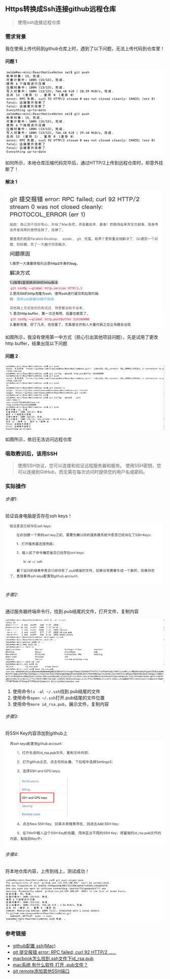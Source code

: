 ## Https转换成Ssh连接github远程仓库

> 使用ssh连接远程仓库
>



### 需求背景

我在使用上传代码到github仓库上时，遇到了以下问题，无法上传代码到仓库里！



#### 问题 1

![](./md.assets/1.png)

如何所示，本地仓库压缩代码完毕后，通过HTTP/2上传到远程仓库时，却意外挂断了！



#### 解决 1

![](./md.assets/1.1.png)

如图所示，我没有使用第一中方式（担心引出其他项目问题），先是试用了更改http buffer，结果出现以下问题



#### 问题 2

![](./md.assets/2.png)

如图所示，依旧无法访问远程仓库



### 吸取教训后，该用SSH

> 使用SSH协议，您可以连接和验证远程服务器和服务。 使用SSH密钥，您可以连接到GitHub，而无需在每次访问时提供您的用户名或密码。



### 实际操作

###### 步骤1:

验证自身电脑是否存在ssh keys！

![](./md.assets/3.png)



###### 步骤2:

通过服务器终端命令行，找到.pub结尾的文件，打开文件，复制内容

![](./md.assets/4.png)

1. 使用命令`ls -al ~/.ssh`找到.pub结尾的文件
2. 使用命令`open ~/.ssh`打开.pub结尾的文件位置
3. 使用命令`more id_rsa.pub`，展示文件，复制内容



###### 步骤3: 

将SSH Key内容添加到github上

![](./md.assets/5.png)



###### 步骤4:

将本地仓库内容，上传到线上，测试成功！

![](./md.assets/6.png)

 

### 参考链接

- [github配置 ssh(Mac)](https://blog.csdn.net/qq_34115898/article/details/90438106)
- [git 提交报错 error: RPC failed; curl 92 HTTP/2 ......](https://blog.csdn.net/wjk_along/article/details/104423443)
- [macbook怎么找到.ssh文件下id_rsa.pub](https://blog.csdn.net/qq_38658877/article/details/97612820)
- [mac系统 有什么软件 打开 .pub文件？](https://www.zhihu.com/question/26071345)
- [git remote添加其他SSH端口](https://blog.csdn.net/asdfgh0077/article/details/106924528)

